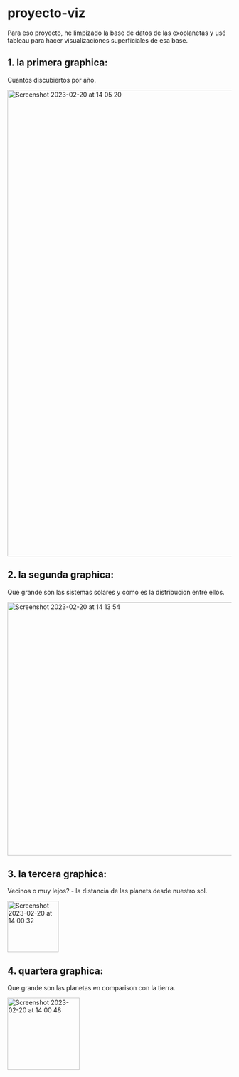 # proyecto-viz

Para eso proyecto, he limpizado la base de datos de las exoplanetas y usé tableau para hacer visualizaciones superficiales de esa base. 

## 1. la primera graphica:
Cuantos discubiertos por año.

<img width="1049" alt="Screenshot 2023-02-20 at 14 05 20" src="https://user-images.githubusercontent.com/110898886/220116906-320f88ee-f50e-453a-886b-93e612603caf.png">


## 2. la segunda graphica:
Que grande son las sistemas solares y como es la distribucion entre ellos. 

<img width="570" alt="Screenshot 2023-02-20 at 14 13 54" src="https://user-images.githubusercontent.com/110898886/220118677-3fb8dc78-a87a-4620-ad83-724ed7ed5532.png">


## 3. la tercera graphica:
Vecinos o muy lejos? - la distancia de las planets desde nuestro sol.

<img width="115" alt="Screenshot 2023-02-20 at 14 00 32" src="https://user-images.githubusercontent.com/110898886/220116463-de6fcca5-6787-4508-8082-c2cf1e7d6298.png">


## 4. quartera graphica:
Que grande son las planetas en comparison con la tierra.

<img width="162" alt="Screenshot 2023-02-20 at 14 00 48" src="https://user-images.githubusercontent.com/110898886/220116588-ab695ce6-8ca1-431e-9ca9-ca296e25a6eb.png">
